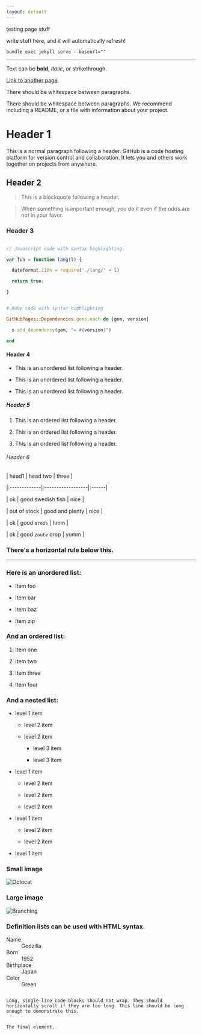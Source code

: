 ```yaml
---
layout: default
---
```


testing page stuff

write stuff here, and it will automatically refresh!

`bundle exec jekyll serve --baseurl=""`

---

Text can be **bold**, _italic_, or ~~strikethrough~~.


[Link to another page](./another-page.html).


There should be whitespace between paragraphs.


There should be whitespace between paragraphs. We recommend including a README, or a file with information about your project.


# Header 1


This is a normal paragraph following a header. GitHub is a code hosting platform for version control and collaboration. It lets you and others work together on projects from anywhere.


## Header 2


> This is a blockquote following a header.

>

> When something is important enough, you do it even if the odds are not in your favor.


### Header 3


```js

// Javascript code with syntax highlighting.

var fun = function lang(l) {

  dateformat.i18n = require('./lang/' + l)

  return true;

}

```


```ruby

# Ruby code with syntax highlighting

GitHubPages::Dependencies.gems.each do |gem, version|

  s.add_dependency(gem, "= #{version}")

end

```


#### Header 4


*   This is an unordered list following a header.

*   This is an unordered list following a header.

*   This is an unordered list following a header.


##### Header 5


1.  This is an ordered list following a header.

2.  This is an ordered list following a header.

3.  This is an ordered list following a header.


###### Header 6


| head1        | head two          | three |

|:-------------|:------------------|:------|

| ok           | good swedish fish | nice  |

| out of stock | good and plenty   | nice  |

| ok           | good `oreos`      | hmm   |

| ok           | good `zoute` drop | yumm  |


### There's a horizontal rule below this.


* * *


### Here is an unordered list:


*   Item foo

*   Item bar

*   Item baz

*   Item zip


### And an ordered list:


1.  Item one

1.  Item two

1.  Item three

1.  Item four


### And a nested list:


- level 1 item

  - level 2 item

  - level 2 item

    - level 3 item

    - level 3 item

- level 1 item

  - level 2 item

  - level 2 item

  - level 2 item

- level 1 item

  - level 2 item

  - level 2 item

- level 1 item


### Small image


![Octocat](https://github.githubassets.com/images/icons/emoji/octocat.png)


### Large image


![Branching](https://guides.github.com/activities/hello-world/branching.png)



### Definition lists can be used with HTML syntax.


<dl>

<dt>Name</dt>

<dd>Godzilla</dd>

<dt>Born</dt>

<dd>1952</dd>

<dt>Birthplace</dt>

<dd>Japan</dd>

<dt>Color</dt>

<dd>Green</dd>

</dl>


```

Long, single-line code blocks should not wrap. They should horizontally scroll if they are too long. This line should be long enough to demonstrate this.

```


```

The final element.

```
